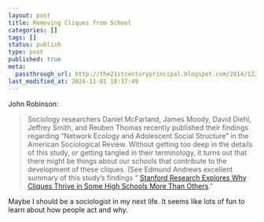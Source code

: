 ```yaml
---
layout: post
title: Removing Cliques from School
categories: []
tags: []
status: publish
type: post
published: true
meta:
  passthrough_url: http://the21stcenturyprincipal.blogspot.com/2014/12/cliques-in-high-school-and-what-we-can.html
last_modified_at: 2024-11-01 18:37:49
---
```


John Robinson:


>Sociology researchers Daniel McFarland, James Moody, David Diehl, Jeffrey Smith, and Reuben Thomas recently published their findings regarding “Network Ecology and Adolescent Social Structure” in the American Sociological Review. Without getting too deep in the details of this study, or getting tangled in their terminology, it turns out that there might be things about our schools that contribute to the development of these cliques. (See Edmund Andrews excellent summary of this study’s findings “
[Stanford Research Explores Why Cliques Thrive in Some High Schools More Than Others](http://news.stanford.edu/news/2014/november/cliques-high-school-110514.html)."



Maybe I should be a sociologist in my next life. It seems like lots of fun to learn about how people act and why.
